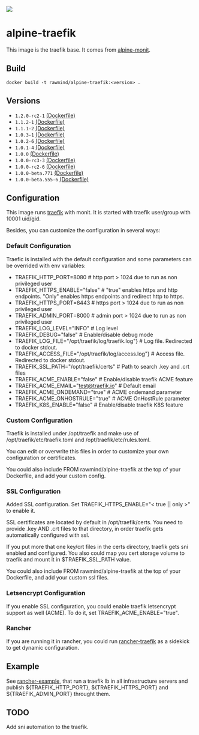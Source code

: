 [![](https://images.microbadger.com/badges/image/rawmind/alpine-traefik.svg)](https://microbadger.com/images/rawmind/alpine-traefik "Get your own image badge on microbadger.com")

alpine-traefik 
==============

This image is the traefik base. It comes from [alpine-monit][alpine-monit].

## Build

```
docker build -t rawmind/alpine-traefik:<version> .
```

## Versions

- `1.2.0-rc2-1` [(Dockerfile)](https://github.com/rawmind0/alpine-traefik/blob/1.2.0-rc2-1/Dockerfile)
- `1.1.2-1` [(Dockerfile)](https://github.com/rawmind0/alpine-traefik/blob/1.1.2-1/Dockerfile)
- `1.1.1-2` [(Dockerfile)](https://github.com/rawmind0/alpine-traefik/blob/1.1.1-2/Dockerfile)
- `1.0.3-1` [(Dockerfile)](https://github.com/rawmind0/alpine-traefik/blob/1.0.3-1/Dockerfile)
- `1.0.2-6` [(Dockerfile)](https://github.com/rawmind0/alpine-traefik/blob/1.0.2-6/Dockerfile)
- `1.0.1-4` [(Dockerfile)](https://github.com/rawmind0/alpine-traefik/blob/1.0.1-4/Dockerfile)
- `1.0.0` [(Dockerfile)](https://github.com/rawmind0/alpine-traefik/blob/1.0.0/Dockerfile)
- `1.0.0-rc3-3` [(Dockerfile)](https://github.com/rawmind0/alpine-traefik/blob/1.0.0-rc3-3/Dockerfile)
- `1.0.0-rc2-6` [(Dockerfile)](https://github.com/rawmind0/alpine-traefik/blob/1.0.0-rc2-6/Dockerfile)
- `1.0.0-beta.771` [(Dockerfile)](https://github.com/rawmind0/alpine-traefik/blob/1.0.0-beta.771/Dockerfile)
- `1.0.0-beta.555-6` [(Dockerfile)](https://github.com/rawmind0/alpine-traefik/blob/1.0.0-beta.555-6/Dockerfile)


## Configuration

This image runs [traefik][traefik] with monit. It is started with traefik user/group with 10001 uid/gid.

Besides, you can customize the configuration in several ways:

### Default Configuration

Traefic is installed with the default configuration and some parameters can be overrided with env variables:

- TRAEFIK_HTTP_PORT=8080								# http port > 1024 due to run as non privileged user
- TRAEFIK_HTTPS_ENABLE="false"							# "true" enables https and http endpoints. "Only" enables https endpoints and redirect http to https.
- TRAEFIK_HTTPS_PORT=8443								# https port > 1024 due to run as non privileged user
- TRAEFIK_ADMIN_PORT=8000								# admin port > 1024 due to run as non privileged user
- TRAEFIK_LOG_LEVEL="INFO"								# Log level
- TRAEFIK_DEBUG="false"									# Enable/disable debug mode
- TRAEFIK_LOG_FILE="/opt/traefik/log/traefik.log"}		# Log file. Redirected to docker stdout.
- TRAEFIK_ACCESS_FILE="/opt/traefik/log/access.log"}	# Access file. Redirected to docker stdout.
- TRAEFIK_SSL_PATH="/opt/traefik/certs"					# Path to search .key and .crt files
- TRAEFIK_ACME_ENABLE="false"							# Enable/disable traefik ACME feature
- TRAEFIK_ACME_EMAIL="test@traefik.io"					# Default email
- TRAEFIK_ACME_ONDEMAND="true"							# ACME ondemand parameter
- TRAEFIK_ACME_ONHOSTRULE="true"						# ACME OnHostRule parameter
- TRAEFIK_K8S_ENABLE="false"							# Enable/disable traefik K8S feature

### Custom Configuration

Traefik is installed under /opt/traefik and make use of /opt/traefik/etc/traefik.toml and /opt/traefik/etc/rules.toml.

You can edit or overwrite this files in order to customize your own configuration or certificates.

You could also include FROM rawmind/alpine-traefik at the top of your Dockerfile, and add your custom config.

### SSL Configuration

Added SSL configuration. Set TRAEFIK_HTTPS_ENABLE="< true || only >" to enable it. 

SSL certificates are located by default in /opt/traefik/certs. You need to provide .key AND .crt files to that directory, in order traefik gets automatically configured with ssl.

If you put more that one key/crt files in the certs directory, traefik gets sni enabled and configured. You also could map you cert storage volume to traefik and mount it in $TRAEFIK_SSL_PATH value.

You could also include FROM rawmind/alpine-traefik at the top of your Dockerfile, and add your custom ssl files.

### Letsencrypt Configuration

If you enable SSL configuration, you could enable traefik letsencrypt support as well (ACME). To do it, set TRAEFIK_ACME_ENABLE="true".


### Rancher

If you are running it in rancher, you could run [rancher-traefik][rancher-traefik] as a sidekick to get dynamic configuration.


## Example

See [rancher-example][rancher-example], that run a traefik lb in all infrastructure servers and publish ${TRAEFIK_HTTP_PORT}, ${TRAEFIK_HTTPS_PORT} and ${TRAEFIK_ADMIN_PORT} throught them.


## TODO

Add sni automation to the traefik.

[alpine-monit]: https://github.com/rawmind0/alpine-monit/
[traefik]: https://github.com/containous/traefik
[rancher-traefik]: https://hub.docker.com/r/rawmind/rancher-traefik/
[rancher-example]: https://github.com/rawmind0/alpine-traefik/tree/master/rancher
